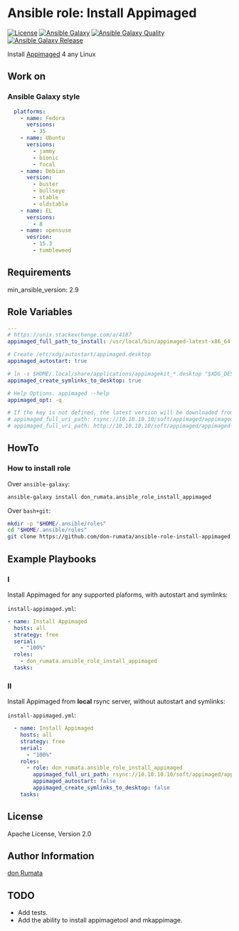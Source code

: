 # Ansible role: Install Appimaged

[![License][license-image]][license-url] [![Ansible Galaxy][ansible-galaxy-image]][ansible-galaxy-url] [![Ansible Galaxy Quality][ansible-galaxy-quality-image]][ansible-galaxy-url] [![Ansible Galaxy Release][ansible-galaxy-release-image]][ansible-galaxy-url]

Install [Appimaged](https://docs.appimage.org/introduction/software-overview.html#appimaged) 4 any Linux

## Work on

### Ansible Galaxy style

```yaml
  platforms:
    - name: Fedora
      versions:
        - 35
    - name: Ubuntu
      versions:
        - jammy
        - bionic
        - focal
    - name: Debian
      version:
        - buster
        - bullseye
        - stable
        - oldstable
    - name: EL
      versions:
        - 8
    - name: opensuse
      vesrion:
        - 15.3
        - tumbleweed
```

## Requirements

min_ansible_version: 2.9

## Role Variables

```yaml
---
# https://unix.stackexchange.com/a/4187
appimaged_full_path_to_install: /usr/local/bin/appimaged-latest-x86_64.AppImage

# Create /etc/xdg/autostart/appimaged.desktop
appimaged_autostart: true

# ln -s $HOME/.local/share/applications/appimagekit_*.desktop "$XDG_DESKTOP_DIR"/
appimaged_create_symlinks_to_desktop: true

# Help Options. appimaged --help
appimaged_opt: -q

# If the key is not defined, the latest version will be downloaded from github (https://github.com/probonopd/go-appimage)
# appimaged_full_uri_path: rsync://10.10.10.10/soft/appimaged/appimaged-latest-x86_64.AppImage
# appimaged_full_uri_path: http://10.10.10.10/soft/appimaged/appimaged-latest-x86_64.AppImage
```

## HowTo

### How to install role

Over `ansible-galaxy`:

```bash
ansible-galaxy install don_rumata.ansible_role_install_appimaged
```

Over `bash+git`:

```bash
mkdir -p "$HOME/.ansible/roles"
cd "$HOME/.ansible/roles"
git clone https://github.com/don-rumata/ansible-role-install-appimaged don_rumata.ansible_role_install_appimaged
```

## Example Playbooks

### I

Install Appimaged for any supported plaforms, with autostart and symlinks:

`install-appimaged.yml`:

```yaml
- name: Install Appimaged
  hosts: all
  strategy: free
  serial:
    - "100%"
  roles:
    - don_rumata.ansible_role_install_appimaged
  tasks:
```

### II

Install Appimaged from **local** rsync server, without autostart and symlinks:

`install-appimaged.yml`:

```yaml
  - name: Install Appimaged
    hosts: all
    strategy: free
    serial:
      - "100%"
    roles:
      - role: don_rumata.ansible_role_install_appimaged
        appimaged_full_uri_path: rsync://10.10.10.10/soft/appimaged/appimaged-latest-x86_64.AppImage
        appimaged_autostart: false
        appimaged_create_symlinks_to_desktop: false
    tasks:
```

## License

Apache License, Version 2.0

## Author Information

[don Rumata](https://github.com/don-rumata)

## TODO

- Add tests.
- Add the ability to install appimagetool and mkappimage.

[license-image]: https://img.shields.io/github/license/don-rumata/ansible-role-install-appimaged.svg
[license-url]: https://opensource.org/licenses/Apache-2.0

[ansible-galaxy-image]: https://img.shields.io/badge/ansible_galaxy-don__rumata.ansible__role__install__appimaged-blue.svg
[ansible-galaxy-url]: https://galaxy.ansible.com/don_rumata/ansible_role_install_appimaged

[ansible-galaxy-quality-image]: https://img.shields.io/ansible/quality/62613

[ansible-galaxy-release-image]: https://img.shields.io/github/v/release/don-rumata/ansible-role-install-appimaged.svg?include_prereleases
